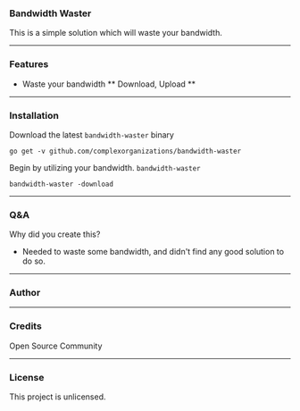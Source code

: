 ### Bandwidth Waster

This is a simple solution which will waste your bandwidth.

---
### Features
- Waste your bandwidth ** Download, Upload **

---
### Installation
Download the latest `bandwidth-waster` binary
```
go get -v github.com/complexorganizations/bandwidth-waster
```
Begin by utilizing your bandwidth. `bandwidth-waster`
```
bandwidth-waster -download
```

---
### Q&A

Why did you create this?
- Needed to waste some bandwidth, and didn't find any good solution to do so.

---
### Author

---	
### Credits
Open Source Community

---
### License

This project is unlicensed.
